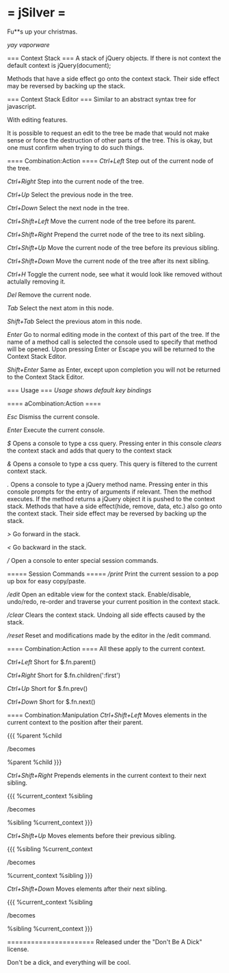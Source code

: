 = jSilver =
======================

Fu**s up your christmas.

_yay vaporware_

=== Context Stack ===
A stack of jQuery objects. If there is not context the default context is jQuery(document);

Methods that have a side effect go onto the context stack. Their side effect may be reversed by backing up the stack.

=== Context Stack Editor ===
Similar to an abstract syntax tree for javascript.

With editing features.

It is possible to request an edit to the tree be made that would not make sense or force the destruction of other parts of the tree. This is okay, but one must confirm when trying to do such things.

==== Combination:Action ====
_Ctrl+Left_
Step out of the current node of the tree.

_Ctrl+Right_
Step into the current node of the tree.

_Ctrl+Up_
Select the previous node in the tree.

_Ctrl+Down_
Select the next node in the tree.

_Ctrl+Shift+Left_
Move the current node of the tree before its parent.

_Ctrl+Shift+Right_
Prepend the curret node of the tree to its next sibling.

_Ctrl+Shift+Up_
Move the current node of the tree before its previous sibling. 

_Ctrl+Shift+Down_
Move the current node of the tree after its next sibling.

_Ctrl+H_
Toggle the current node, see what it would look like removed without actulally removing it.

_Del_
Remove the current node.

_Tab_
Select the next atom in this node.

_Shift+Tab_
Select the previous atom in this node.

_Enter_
Go to normal editing mode in the context of this part of the tree. If the name of a method call is selected the console used to specify that method will be opened. Upon pressing Enter or Escape you will be returned to the Context Stack Editor.

_Shift+Enter_
Same as Enter, except upon completion you will not be returned to the Context Stack Editor.

=== Usage ===
*Usage shows default key bindings*

==== aCombination:Action ====

_Esc_
Dismiss the current console.

_Enter_
Execute the current console.

_$_ 
Opens a console to type a css query. Pressing enter in this console _clears_ the context stack and adds that query to the context stack

_&_
Opens a console to type a css query. This query is filtered to the current context stack.

_._
Opens a console to type a jQuery method name. Pressing enter in this console prompts for the entry of arguments if relevant. Then the method executes. If the method returns a jQuery object it is pushed to the context stack. Methods that have a side effect(hide, remove, data, etc.) also go onto the context stack. Their side effect may be reversed by backing up the stack.

_>_
Go forward in the stack.

_<_ 
Go backward in the stack.

_/_
Open a console to enter special session commands.

===== Session Commands =====
_/print_
Print the current session to a pop up box for easy copy/paste.

_/edit_
Open an editable view for the context stack. Enable/disable, undo/redo, re-order and traverse your current position in the context stack.

_/clear_
Clears the context stack. Undoing all side effects caused by the stack.

_/reset_
Reset and modifications made by the editor in the /edit command.

==== Combination:Action ====
All these apply to the current context.

_Ctrl+Left_
Short for $.fn.parent()

_Ctrl+Right_
Short for $.fn.children(':first')

_Ctrl+Up_
Short for $.fn.prev()

_Ctrl+Down_
Short for $.fn.next()


==== Combination:Manipulation
_Ctrl+Shift+Left_
Moves elements in the current context to the position after their parent.

{{{
  %parent
    %child
  
  /becomes
  
  %parent
  %child
}}}

_Ctrl+Shift+Right_
Prepends elements in the current context to their next sibling.

{{{
  %current_context
  %sibling
  
  /becomes
  
  %sibling
    %current_context
}}}

_Ctrl+Shift+Up_
Moves elements before their previous sibling.

{{{
  %sibling
  %current_context
  
  /becomes
  
  %current_context
  %sibling
}}}

_Ctrl+Shift+Down_
Moves elements after their next sibling.

{{{
  %current_context
  %sibling
  
  /becomes
  
  %sibling
  %current_context
}}}

======================
Released under the "Don't Be A Dick" license.

Don't be a dick, and everything will be cool.
